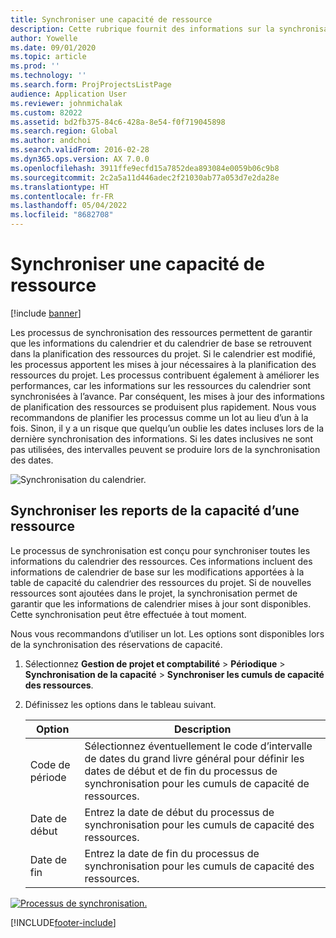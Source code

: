 ```yaml
---
title: Synchroniser une capacité de ressource
description: Cette rubrique fournit des informations sur la synchronisation de la capacité d’une ressource entre les calendriers et les projets.
author: Yowelle
ms.date: 09/01/2020
ms.topic: article
ms.prod: ''
ms.technology: ''
ms.search.form: ProjProjectsListPage
audience: Application User
ms.reviewer: johnmichalak
ms.custom: 82022
ms.assetid: bd2fb375-84c6-428a-8e54-f0f719045898
ms.search.region: Global
ms.author: andchoi
ms.search.validFrom: 2016-02-28
ms.dyn365.ops.version: AX 7.0.0
ms.openlocfilehash: 3911ffe9ecfd15a7852dea893084e0059b06c9b8
ms.sourcegitcommit: 2c2a5a11d446adec2f21030ab77a053d7e2da28e
ms.translationtype: HT
ms.contentlocale: fr-FR
ms.lasthandoff: 05/04/2022
ms.locfileid: "8682708"
---
```

# <a name="synchronize-resource-capacity"></a>Synchroniser une capacité de ressource

[!include [banner](../includes/banner.md)]

Les processus de synchronisation des ressources permettent de garantir que les informations du calendrier et du calendrier de base se retrouvent dans la planification des ressources du projet. Si le calendrier est modifié, les processus apportent les mises à jour nécessaires à la planification des ressources du projet. Les processus contribuent également à améliorer les performances, car les informations sur les ressources du calendrier sont synchronisées à l’avance. Par conséquent, les mises à jour des informations de planification des ressources se produisent plus rapidement. Nous vous recommandons de planifier les processus comme un lot au lieu d’un à la fois. Sinon, il y a un risque que quelqu’un oublie les dates incluses lors de la dernière synchronisation des informations. Si les dates inclusives ne sont pas utilisées, des intervalles peuvent se produire lors de la synchronisation des dates.

![Synchronisation du calendrier.](./media/projectresourcing04-1024x471.jpg)

## <a name="synchronize-resource-capacity-roll-ups"></a>Synchroniser les reports de la capacité d’une ressource

Le processus de synchronisation est conçu pour synchroniser toutes les informations du calendrier des ressources. Ces informations incluent des informations de calendrier de base sur les modifications apportées à la table de capacité du calendrier des ressources du projet. Si de nouvelles ressources sont ajoutées dans le projet, la synchronisation permet de garantir que les informations de calendrier mises à jour sont disponibles. Cette synchronisation peut être effectuée à tout moment.

Nous vous recommandons d’utiliser un lot. Les options sont disponibles lors de la synchronisation des réservations de capacité.

1. Sélectionnez **Gestion de projet et comptabilité** &gt; **Périodique** &gt; **Synchronisation de la capacité** &gt; **Synchroniser les cumuls de capacité des ressources**.
2. Définissez les options dans le tableau suivant.

    | Option      | Description |
    |-------------|-------------|
    | Code de période | Sélectionnez éventuellement le code d’intervalle de dates du grand livre général pour définir les dates de début et de fin du processus de synchronisation pour les cumuls de capacité de ressources. |
    | Date de début  | Entrez la date de début du processus de synchronisation pour les cumuls de capacité des ressources. |
    | Date de fin    | Entrez la date de fin du processus de synchronisation pour les cumuls de capacité des ressources. |

[![Processus de synchronisation.](./media/projectresourcing09.jpg)](./media/projectresourcing09.jpg)


[!INCLUDE[footer-include](../includes/footer-banner.md)]